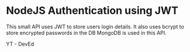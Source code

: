 # NodeJS Authentication using JWT

This small API uses JWT to store users login details.
It also uses bcrypt to store encrypted passwords in the DB
MongoDB is used in this API.

YT - DevEd
